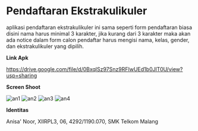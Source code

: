 # Pendaftaran Ekstrakulikuler
aplikasi pendaftaran ekstrakulikuler ini sama seperti form pendaftaran biasa
disini nama harus minimal 3 karakter, jika kurang dari 3 karakter maka akan ada notice
dalam form calon pendaftar harus mengisi nama, kelas, gender, dan ekstrakulikuler yang dipilih.

**Link Apk**

https://drive.google.com/file/d/0BxqlSz97Snz9RFIwUEd1b0JlT0U/view?usp=sharing

**Screen Shoot**

![an1](https://cloud.githubusercontent.com/assets/22114056/19416560/e47d3e58-93bd-11e6-9cb1-74d053998c69.JPG)
![an2](https://cloud.githubusercontent.com/assets/22114056/19416561/e4851128-93bd-11e6-957a-6405d7720f0b.JPG)
![an3](https://cloud.githubusercontent.com/assets/22114056/19416562/e4859c06-93bd-11e6-862f-91b9f8461a09.JPG)
![an4](https://cloud.githubusercontent.com/assets/22114056/19416563/e48ed12c-93bd-11e6-8a3d-648de21d72f2.JPG)

**Identitas**

Anisa' Noor, XIIRPL3, 06, 4292/1190.070, SMK Telkom Malang
